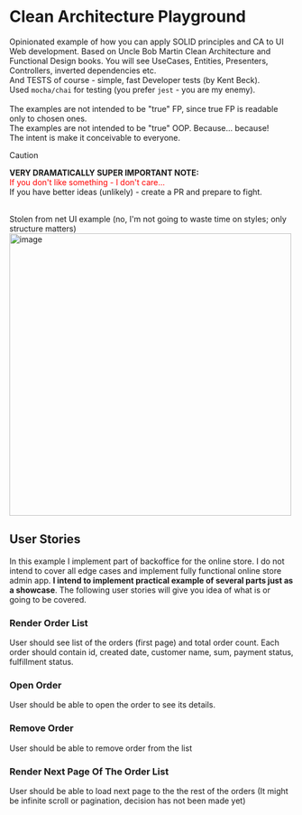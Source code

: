 # Clean Architecture Playground
Opinionated example of how you can apply SOLID principles and CA to UI Web development. Based on Uncle Bob Martin Clean Architecture and Functional Design books.
You will see UseCases, Entities, Presenters, Controllers, inverted dependencies etc.
<br>
And TESTS of course - simple, fast Developer tests (by Kent Beck).
<br>
Used `mocha/chai` for testing (you prefer `jest` - you are my enemy). 
<br>
<br>
The examples are not intended to be "true" FP, since true FP is readable only to chosen ones.
<br>
The examples are not intended to be "true" OOP. Because... because!
<br>
The intent is make it conceivable to everyone.

>[!CAUTION]
>**VERY DRAMATICALLY SUPER IMPORTANT NOTE:**
><br>
><span style="color:red">If you don't like something - I don't care...</span>
><br>
>If you have better ideas (unlikely) - create a PR and prepare to fight.

<br>
Stolen from net UI example (no, I'm not going to waste time on styles; only structure matters)
<img width="500" alt="image" src="https://github.com/user-attachments/assets/dc21ed21-7b9e-4e13-933c-b7f7001e9f23" />


## User Stories
In this example I implement part of backoffice for the online store. I do not intend to cover all edge cases and implement fully functional online store admin app. <b>I intend to implement practical example of several parts just as a showcase</b>. The following user stories will give you idea of what is or going to be covered.

### Render Order List
User should see list of the orders (first page) and total order count. Each order should contain id, created date, customer name, sum, payment status, fulfillment status.

### Open Order
User should be able to open the order to see its details.

### Remove Order
User should be able to remove order from the list

### Render Next Page Of The Order List
User should be able to load next page to the the rest of the orders (It might be infinite scroll or pagination, decision has not been made yet)
